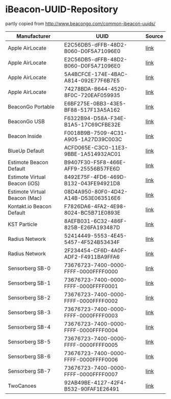 # iBeacon-UUID-Repository

partly copied from http://www.beacongo.com/common-ibeacon-uuids/

Manufacturer  | UUID | Source
------------- | ------------- | -------------
Apple AirLocate  | E2C56DB5-dFFB-48D2-B060-D0F5A71096E0 | [link](http://www.beacongo.com/common-ibeacon-uuids) 
Apple AirLocate | E2C56DB5-dFFB-48D2-B060-D0F5A71096E0 | [link](http://www.beacongo.com/common-ibeacon-uuids)
Apple AirLocate | 5A4BCFCE-174E-4BAC-A814-092E77F6B7E5 |  [link](http://www.beacongo.com/common-ibeacon-uuids)
Apple AirLocate | 74278BDA-B644-4520-8F0C-720EAF059935 |  [link](http://www.beacongo.com/common-ibeacon-uuids)
BeaconGo Portable | E6BF275E-0BB3-43E5-BF88-517F13A5A162 |  [link](http://www.beacongo.com/common-ibeacon-uuids)
BeaconGo USB | F6322B94-D58A-F34E-B1A5-17C69CFBE32E |  [link](http://www.beacongo.com/common-ibeacon-uuids)
Beacon Inside | F0018B9B-7509-4C31-A905-1A27D39C003C | [link](https://github.com/sensorberg-dev/ios-sdk/blob/master/SensorbergSDK/SensorbergSDK.m)
BlueUp Default | ACFD065E-C3C0-11E3-9BBE-1A514932AC01 |  [link](http://www.beacongo.com/common-ibeacon-uuids)
Estimote Beacon Default | B9407F30-F5F8-466E-AFF9-25556B57FE6D |  [link](http://www.beacongo.com/common-ibeacon-uuids)
Estimote Virtual Beacon (iOS) | 8492E75F-4FD6-469D-B132-043FE94921D8 | [link](http://www.beacongo.com/common-ibeacon-uuids)
Estimote Virtual Beacon (Mac) | 08D4A950-80F0-4D42-A14B-D53E063516E6 |  [link](http://www.beacongo.com/common-ibeacon-uuids)
Kontakt.io Beacon Default | F7826DA6-4FA2-4E98-8024-BC5B71E0893E |  [link](http://www.beacongo.com/common-ibeacon-uuids)
KST Particle | 8AEFB031-6C32-486F-825B-E26FA193487D | [link](http://kstechnologies.com/shop/particle)
Radius Network | 52414449-5553-4E45-5457-4F524B53434F |  [link](http://www.beacongo.com/common-ibeacon-uuids)
Radius Network | 2F234454-CF6D-4A0F-ADF2-F4911BA9FFA6 |  [link](https://github.com/sensorberg-dev/ios-sdk/blob/master/SensorbergSDK/SensorbergSDK.m)
Sensorberg SB-0 | 73676723-7400-0000-FFFF-0000FFFF0000 | [link](https://github.com/sensorberg-dev/ios-sdk/blob/master/SensorbergSDK/SensorbergSDK.m)
Sensorberg SB-1 | 73676723-7400-0000-FFFF-0000FFFF0001 | [link](https://github.com/sensorberg-dev/ios-sdk/blob/master/SensorbergSDK/SensorbergSDK.m)
Sensorberg SB-2 | 73676723-7400-0000-FFFF-0000FFFF0002 | [link](https://github.com/sensorberg-dev/ios-sdk/blob/master/SensorbergSDK/SensorbergSDK.m)
Sensorberg SB-3 | 73676723-7400-0000-FFFF-0000FFFF0003 | [link](https://github.com/sensorberg-dev/ios-sdk/blob/master/SensorbergSDK/SensorbergSDK.m)
Sensorberg SB-4 | 73676723-7400-0000-FFFF-0000FFFF0004 | [link](https://github.com/sensorberg-dev/ios-sdk/blob/master/SensorbergSDK/SensorbergSDK.m)
Sensorberg SB-5 | 73676723-7400-0000-FFFF-0000FFFF0005 | [link](https://github.com/sensorberg-dev/ios-sdk/blob/master/SensorbergSDK/SensorbergSDK.m)
Sensorberg SB-6 | 73676723-7400-0000-FFFF-0000FFFF0006 | [link](https://github.com/sensorberg-dev/ios-sdk/blob/master/SensorbergSDK/SensorbergSDK.m)
Sensorberg SB-7 | 73676723-7400-0000-FFFF-0000FFFF0007 | [link](https://github.com/sensorberg-dev/ios-sdk/blob/master/SensorbergSDK/SensorbergSDK.m)
TwoCanoes | 92AB49BE-4127-42F4-B532-90FAF1E26491 |  [link](http://www.beacongo.com/common-ibeacon-uuids)
